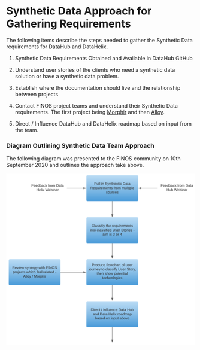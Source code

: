 # Synthetic Data Approach for Gathering Requirements

The following items describe the steps needed to gather the Synthetic Data requirements for DataHub and DataHelix.

1. Synthetic Data Requirements Obtained and Available in DataHub GitHub

2. Understand user stories of the clients who need a synthetic data solution or have a synthetic data problem.

3. Establish where the documentation should live and the relationship between projects

4. Contact FINOS project teams and understand their Synthetic Data requirements. The first project being [Morphir](https://github.com/finos/morphir) and then [Alloy](https://github.com/finos/alloy).

5. Direct / Influence DataHub and DataHelix roadmap based on input from the team.

### Diagram Outlining Synthetic Data Team Approach

The following diagram was presented to the FINOS community on 10th September 2020 and outlines the approach take above.

<img src="images/synthetic-data-requirements-gathering.png" width="650" />